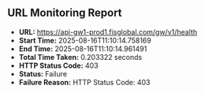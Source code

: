 ## URL Monitoring Report

- **URL:** https://api-gw1-prod1.fisglobal.com/gw/v1/health
- **Start Time:** 2025-08-16T11:10:14.758169
- **End Time:** 2025-08-16T11:10:14.961491
- **Total Time Taken:** 0.203322 seconds
- **HTTP Status Code:** 403
- **Status:** Failure
- **Failure Reason:** HTTP Status Code: 403
